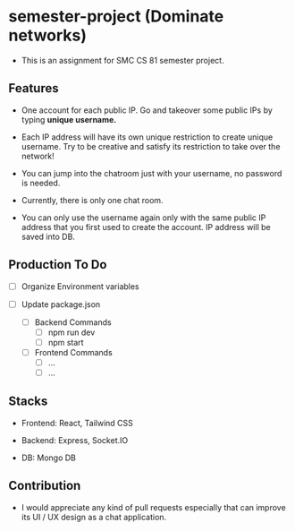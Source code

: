 # semester-project (Dominate networks)

- This is an assignment for SMC CS 81  semester project.

## Features

- One account for each public IP. Go and takeover some public IPs by typing **unique username.**

- Each IP address will have its own unique restriction to create unique username. Try to be creative and satisfy its restriction to take over the network!

- You can jump into the chatroom just with your username, no password is needed.

- Currently, there is only one chat room.

- You can only use the username again only with the same public IP address that you first used to create the account. IP address will be saved into DB.


## Production To Do

- [ ] Organize Environment variables

- [ ] Update package.json  
    - [ ] Backend Commands
        - [ ] npm run dev
        - [ ] npm start
    - [ ] Frontend Commands
        - [ ] ...
        - [ ] ...

## Stacks

- Frontend: React, Tailwind CSS

- Backend: Express, Socket.IO

- DB: Mongo DB

## Contribution

- I would appreciate any kind of pull requests especially that can improve its UI / UX design as a chat application.
